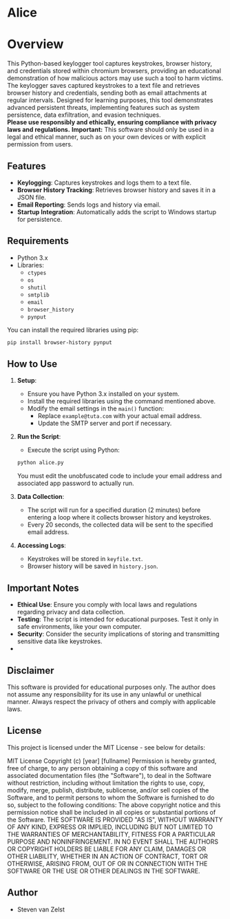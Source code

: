 # Alice

# Overview

This Python-based keylogger tool captures keystrokes, browser history, and credentials stored within chromium browsers, providing an educational demonstration of how malicious actors may use such a tool to harm victims. The keylogger saves captured keystrokes to a text file and retrieves browser history and credentials, sending both as email attachments at regular intervals. Designed for learning purposes, this tool demonstrates advanced persistent threats, implementing features such as system persistence, data exfiltration, and evasion techniques.  
**Please use responsibly and ethically, ensuring compliance with privacy laws and regulations.**
**Important:** This software should only be used in a legal and ethical manner, such as on your own devices or with explicit permission from users.

## Features

- **Keylogging**: Captures keystrokes and logs them to a text file.
- **Browser History Tracking**: Retrieves browser history and saves it in a JSON file.
- **Email Reporting**: Sends logs and history via email.
- **Startup Integration**: Automatically adds the script to Windows startup for persistence.
  
## Requirements

- Python 3.x
- Libraries: 
  - `ctypes`
  - `os`
  - `shutil`
  - `smtplib`
  - `email`
  - `browser_history`
  - `pynput`
  
You can install the required libraries using pip:

```bash
pip install browser-history pynput
```

## How to Use

1. **Setup**:
   - Ensure you have Python 3.x installed on your system.
   - Install the required libraries using the command mentioned above.
   - Modify the email settings in the `main()` function:
     - Replace `example@tuta.com` with your actual email address.
     - Update the SMTP server and port if necessary.

2. **Run the Script**:
   - Execute the script using Python:
   ```bash
   python alice.py
   ```
   You must edit the unobfuscated code to include your email address and associated app password to actually run.

3. **Data Collection**:
   - The script will run for a specified duration (2 minutes) before entering a loop where it collects browser history and keystrokes.
   - Every 20 seconds, the collected data will be sent to the specified email address.

4. **Accessing Logs**:
   - Keystrokes will be stored in `keyfile.txt`.
   - Browser history will be saved in `history.json`.

## Important Notes

- **Ethical Use**: Ensure you comply with local laws and regulations regarding privacy and data collection.
- **Testing**: The script is intended for educational purposes. Test it only in safe environments, like your own computer.
- **Security**: Consider the security implications of storing and transmitting sensitive data like keystrokes.
- 

## Disclaimer

This software is provided for educational purposes only. The author does not assume any responsibility for its use in any unlawful or unethical manner. Always respect the privacy of others and comply with applicable laws. 

## License

This project is licensed under the MIT License - see below for details:

MIT License Copyright (c) [year] [fullname] Permission is hereby granted, free of charge, to any person obtaining a copy of this software and associated documentation files (the "Software"), to deal in the Software without restriction, including without limitation the rights to use, copy, modify, merge, publish, distribute, sublicense, and/or sell copies of the Software, and to permit persons to whom the Software is furnished to do so, subject to the following conditions: The above copyright notice and this permission notice shall be included in all copies or substantial portions of the Software. THE SOFTWARE IS PROVIDED "AS IS", WITHOUT WARRANTY OF ANY KIND, EXPRESS OR IMPLIED, INCLUDING BUT NOT LIMITED TO THE WARRANTIES OF MERCHANTABILITY, FITNESS FOR A PARTICULAR PURPOSE AND NONINFRINGEMENT. IN NO EVENT SHALL THE AUTHORS OR COPYRIGHT HOLDERS BE LIABLE FOR ANY CLAIM, DAMAGES OR OTHER LIABILITY, WHETHER IN AN ACTION OF CONTRACT, TORT OR OTHERWISE, ARISING FROM, OUT OF OR IN CONNECTION WITH THE SOFTWARE OR THE USE OR OTHER DEALINGS IN THE SOFTWARE.

## Author

- Steven van Zelst
